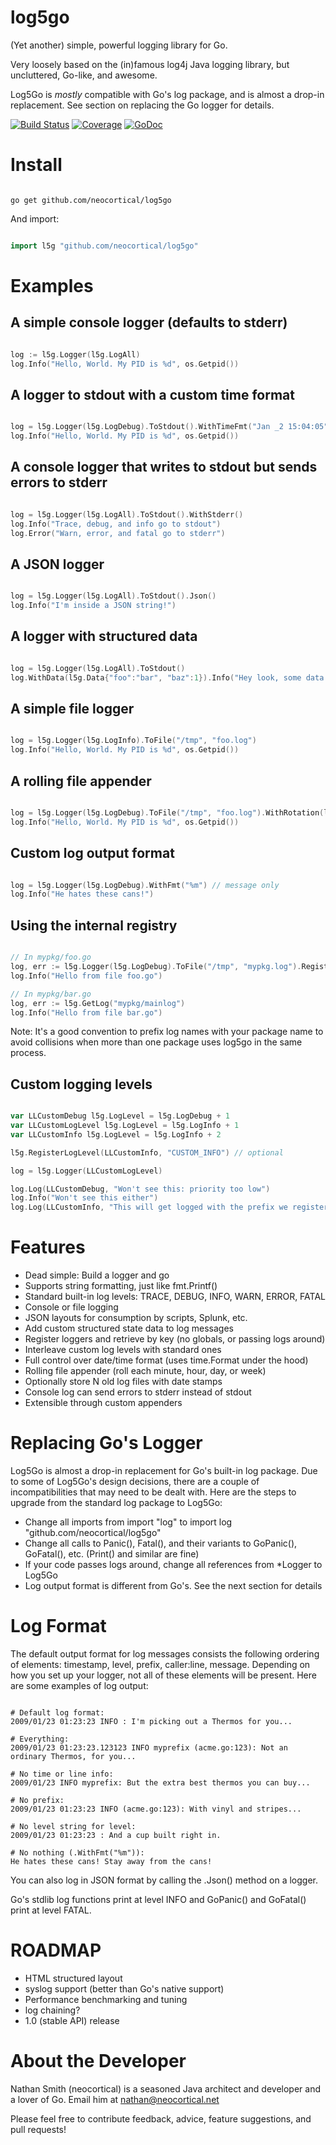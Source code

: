 log5go
======

(Yet another) simple, powerful logging library for Go.

Very loosely based on the (in)famous log4j Java logging library, but uncluttered, Go-like, and awesome.

Log5Go is *mostly* compatible with Go's log package, and is almost a drop-in replacement. See section on replacing the Go logger for details.

[![Build Status](https://travis-ci.org/neocortical/log5go.svg?branch=master)](https://travis-ci.org/neocortical/log5go) [![Coverage](http://gocover.io/_badge/github.com/neocortical/log5go?v=1)](http://gocover.io/github.com/neocortical/log5go?v=1) [![GoDoc](https://godoc.org/github.com/neocortical/log5go?status.svg)](https://godoc.org/github.com/neocortical/log5go)

Install
=======

```

go get github.com/neocortical/log5go

```

And import:
```go

import l5g "github.com/neocortical/log5go"

```

Examples
========

A simple console logger (defaults to stderr)
--------------------------------------------

```go

log := l5g.Logger(l5g.LogAll)
log.Info("Hello, World. My PID is %d", os.Getpid())

```

A logger to stdout with a custom time format
--------------------------------------------

```go

log = l5g.Logger(l5g.LogDebug).ToStdout().WithTimeFmt("Jan _2 15:04:05")
log.Info("Hello, World. My PID is %d", os.Getpid())

```

A console logger that writes to stdout but sends errors to stderr
-----------------------------------------------------------------

```go

log = l5g.Logger(l5g.LogAll).ToStdout().WithStderr()
log.Info("Trace, debug, and info go to stdout")
log.Error("Warn, error, and fatal go to stderr")

```

A JSON logger
-------------

```go

log = l5g.Logger(l5g.LogAll).ToStdout().Json()
log.Info("I'm inside a JSON string!")

```

A logger with structured data
-----------------------------

```go

log = l5g.Logger(l5g.LogAll).ToStdout()
log.WithData(l5g.Data{"foo":"bar", "baz":1}).Info("Hey look, some data: ")

```

A simple file logger
--------------------

```go

log = l5g.Logger(l5g.LogInfo).ToFile("/tmp", "foo.log")
log.Info("Hello, World. My PID is %d", os.Getpid())

```

A rolling file appender
-----------------------

```go

log = l5g.Logger(l5g.LogDebug).ToFile("/tmp", "foo.log").WithRotation(l5g.RollDaily, 7)
log.Info("Hello, World. My PID is %d", os.Getpid())

```

Custom log output format
------------------------

```go

log = l5g.Logger(l5g.LogDebug).WithFmt("%m") // message only
log.Info("He hates these cans!")

```

Using the internal registry
---------------------------

```go

// In mypkg/foo.go
log, err := l5g.Logger(l5g.LogDebug).ToFile("/tmp", "mypkg.log").Register("mypkg/mainlog")
log.Info("Hello from file foo.go")

// In mypkg/bar.go
log, err := l5g.GetLog("mypkg/mainlog")
log.Info("Hello from file bar.go")

```
Note: It's a good convention to prefix log names with your package name to avoid collisions when
more than one package uses log5go in the same process.

Custom logging levels
---------------------

```go

var LLCustomDebug l5g.LogLevel = l5g.LogDebug + 1
var LLCustomLogLevel l5g.LogLevel = l5g.LogInfo + 1
var LLCustomInfo l5g.LogLevel = l5g.LogInfo + 2

l5g.RegisterLogLevel(LLCustomInfo, "CUSTOM_INFO") // optional

log = l5g.Logger(LLCustomLogLevel)

log.Log(LLCustomDebug, "Won't see this: priority too low")
log.Info("Won't see this either")
log.Log(LLCustomInfo, "This will get logged with the prefix we registered")

```

Features
========

* Dead simple: Build a logger and go
* Supports string formatting, just like fmt.Printf()
* Standard built-in log levels: TRACE, DEBUG, INFO, WARN, ERROR, FATAL
* Console or file logging
* JSON layouts for consumption by scripts, Splunk, etc.
* Add custom structured state data to log messages
* Register loggers and retrieve by key (no globals, or passing logs around)
* Interleave custom log levels with standard ones
* Full control over date/time format (uses time.Format under the hood)
* Rolling file appender (roll each minute, hour, day, or week)
* Optionally store N old log files with date stamps
* Console log can send errors to stderr instead of stdout
* Extensible through custom appenders

Replacing Go's Logger
=====================

Log5Go is almost a drop-in replacement for Go's built-in log package. Due to some of
Log5Go's design decisions, there are a couple of incompatibilities that may need to be
dealt with. Here are the steps to upgrade from the standard log package to Log5Go:

* Change all imports from import "log" to import log "github.com/neocortical/log5go"
* Change all calls to Panic(), Fatal(), and their variants to GoPanic(), GoFatal(), etc. (Print() and similar are fine)
* If your code passes logs around, change all references from *Logger to Log5Go
* Log output format is different from Go's. See the next section for details


Log Format
==========

The default output format for log messages consists the following
ordering of elements: timestamp, level, prefix, caller:line, message. Depending on how
you set up your logger, not all of these elements will be present. Here are some examples of
log output:

```

# Default log format:
2009/01/23 01:23:23 INFO : I'm picking out a Thermos for you...

# Everything:
2009/01/23 01:23:23.123123 INFO myprefix (acme.go:123): Not an ordinary Thermos, for you...

# No time or line info:
2009/01/23 INFO myprefix: But the extra best thermos you can buy...

# No prefix:
2009/01/23 01:23:23 INFO (acme.go:123): With vinyl and stripes...

# No level string for level:
2009/01/23 01:23:23 : And a cup built right in.

# No nothing (.WithFmt("%m")):
He hates these cans! Stay away from the cans!

```

You can also log in JSON format by calling the .Json() method on a logger.

Go's stdlib log functions print at level INFO and GoPanic() and GoFatal() print at level FATAL.


ROADMAP
=======

* HTML structured layout
* syslog support (better than Go's native support)
* Performance benchmarking and tuning
* log chaining?
* 1.0 (stable API) release


About the Developer
===================

Nathan Smith (neocortical) is a seasoned Java architect and developer and a lover of Go.
Email him at nathan@neocortical.net

Please feel free to contribute feedback, advice, feature suggestions, and pull requests!
